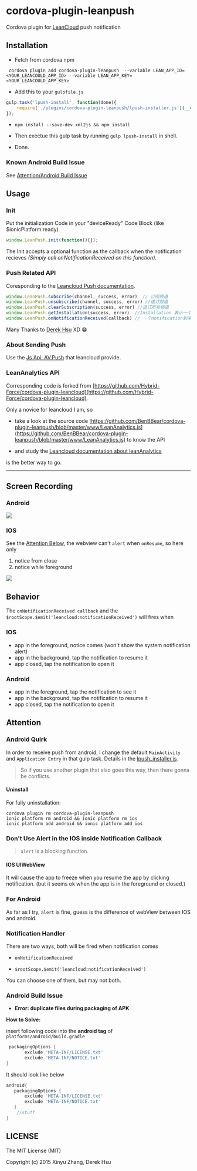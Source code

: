 cordova-plugin-leanpush
========================

Cordova plugin for [LeanCloud](https://leancloud.cn) push notification



## Installation


- Fetch from cordova npm

```shell
 cordova plugin add cordova-plugin-leanpush  --variable LEAN_APP_ID=<YOUR_LEANCOULD_APP_ID> --variable LEAN_APP_KEY=<YOUR_LEANCOULD_APP_KEY>
```




- Add this to your `gulpfile.js`

```js
gulp.task('lpush-install', function(done){
    require('./plugins/cordova-plugin-leanpush/lpush-installer.js')(__dirname, done);
});
```

- `npm install --save-dev xml2js && npm install`

- Then exectue this gulp task by running `gulp lpush-install` in shell.

- Done.

### Known Android Build Issue

See [Attention/Android Build Issue](#android-build-issue)



## Usage

### Init


Put the initialization Code in your "deviceReady" Code Block (like $ionicPlatform.ready)

```js
window.LeanPush.init(function(){});
```

The Init accepts a optional function as the callback when the notification recieves *(Simply call onNotificationReceived on this function)*.



### Push Related API


Coresponding to the [Leancloud Push documentation](https://leancloud.cn/docs/ios_push_guide.html).

```js
window.LeanPush.subscribe(channel, success, error)  // 订阅频道
window.LeanPush.unsubscribe(channel, success, error) //退订频道
window.LeanPush.clearSubscription(success, error) //退订所有频道
window.LeanPush.getInstallation(success, error)  //Installation 表示一个允许推送的设备的唯一标示, 对应数据管理平台中的 _Installation 表
window.LeanPush.onNotificationReceived(callback) // 一个notification到来的回调函数
```

Many Thanks to [Derek Hsu](https://github.com/Hybrid-Force) XD 😁




### About Sending Push

Use the [Js Api: AV.Push](https://leancloud.cn/docs/js_guide.html#Push_通知) that leancloud provide.


### LeanAnalytics API

Corresponding code is forked from [https://github.com/Hybrid-Force/cordova-plugin-leancloud](https://github.com/Hybrid-Force/cordova-plugin-leancloud).


Only a novice for leancloud I am, so

- take a look at the source code [https://github.com/BenBBear/cordova-plugin-leanpush/blob/master/www/LeanAnalytics.js](https://github.com/BenBBear/cordova-plugin-leanpush/blob/master/www/LeanAnalytics.js) to know the API

- and study the [Leancloud documentation about leanAnalytics](https://leancloud.cn/docs/ios_statistics.html)

is the better way to go.



---

## Screen Recording

### Android
![](./img/android.gif)

### IOS

See the [Attention Below](#attention), the webview can't `alert` when `onResume`, so here only

1. notice from close
2. notice while foreground

![](./img/ios.gif)



## Behavior

The `onNotificationReceived callback`  and the `$rootScope.$emit('leancloud:notificationReceived')` will fires when

### IOS

- app in the foreground, notice comes (won't show the system notification alert)
- app in the background, tap the notification to resume it
- app closed, tap the notification to open it

### Android


- app in the foreground, tap the notification to see it
- app in the background, tap the notification to resume it
- app closed, tap the notification to open it



## Attention

### Android Quirk

In order to receive push from android, I change the default `MainActivity` and `Application Entry`  in that gulp task. Details in the [lpush_installer.js](https://github.com/BenBBear/cordova-plugin-leanpush/blob/master/lpush-installer.js).

> So if you use another plugin that also goes this way, then there gonna be conflicts.


#### Uninstall

For fully uninstallation:

```shell
cordova plugin rm cordova-plugin-leanpush
ionic platform rm android && ionic platform rm ios
ionic platform add android && ionic platform add ios
```

### Don't Use Alert in the IOS inside Notification Callback

> `alert` is a blocking function.

#### IOS UIWebView

It will cause the app to freeze when you resume the app by clicking notification. (but it seems ok when the app is in the foreground or closed.)

###  For Android

As far as I try, `alert` is fine, guess is the difference of webView between  IOS and android.


### Notification Handler

There are two ways, both will be fired when notification comes

- `onNotificationReceived`

- `$rootScope.$emit('leancloud:notificationReceived')`


You can choose one of them, but may not both.


###  Android Build Issue

- **Error: duplicate files during packaging of APK**

**How to Solve:**


insert following code into the **android tag** of `platforms/android/build.gradle`

```groovy
 packagingOptions {
       exclude 'META-INF/LICENSE.txt'
 	   exclude 'META-INF/NOTICE.txt'
}
```

It should look like below

```groovy
android{
   packagingOptions {
       exclude 'META-INF/LICENSE.txt'
 	   exclude 'META-INF/NOTICE.txt'
   }
    //stuff
}
```



## LICENSE

The MIT License (MIT)

Copyright (c) 2015 Xinyu Zhang, Derek Hsu
